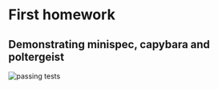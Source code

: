 # First homework

## Demonstrating minispec, capybara and poltergeist

![passing tests](https://raw2.github.com/vogelbek/UW_Ruby_Homework_1/master/Minispec%20passing.jpg)